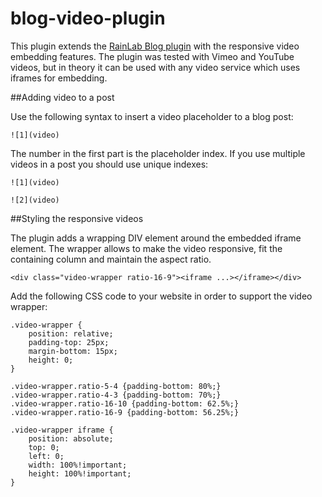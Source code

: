 blog-video-plugin
===========

This plugin extends the [RainLab Blog plugin](/plugin/rainlab-blog) with the responsive video embedding features. The plugin was tested with Vimeo and YouTube videos, but in theory it can be used with any video service which uses iframes for embedding.

##Adding video to a post

Use the following syntax to insert a video placeholder to a blog post:

    ![1](video)

The number in the first part is the placeholder index. If you use multiple videos in a post you should use unique indexes:

    ![1](video)

    ![2](video)

##Styling the responsive videos

The plugin adds a wrapping DIV element around the embedded iframe element. The wrapper allows to make the video responsive, fit the containing column and maintain the aspect ratio.

    <div class="video-wrapper ratio-16-9"><iframe ...></iframe></div>

Add the following CSS code to your website in order to support the video wrapper:

    .video-wrapper {
        position: relative;
        padding-top: 25px;
        margin-bottom: 15px;
        height: 0;
    }

    .video-wrapper.ratio-5-4 {padding-bottom: 80%;}
    .video-wrapper.ratio-4-3 {padding-bottom: 70%;}
    .video-wrapper.ratio-16-10 {padding-bottom: 62.5%;}
    .video-wrapper.ratio-16-9 {padding-bottom: 56.25%;}

    .video-wrapper iframe {
        position: absolute;
        top: 0;
        left: 0;
        width: 100%!important;
        height: 100%!important;
    }